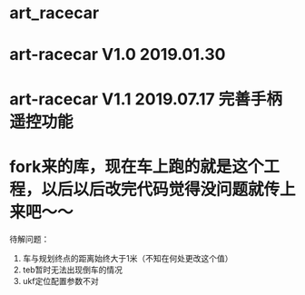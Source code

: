 # art_racecar  
# art-racecar V1.0  2019.01.30   
# art-racecar V1.1  2019.07.17 完善手柄遥控功能
# fork来的库，现在车上跑的就是这个工程，以后以后改完代码觉得没问题就传上来吧～～

待解问题：
1. 车与规划终点的距离始终大于1米（不知在何处更改这个值）
2. teb暂时无法出现倒车的情况
3. ukf定位配置参数不对
